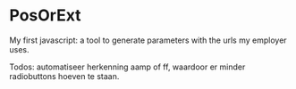 # PosOrExt

My first javascript: a tool to generate parameters with the urls my employer uses.

Todos: automatiseer herkenning aamp of ff, waardoor er minder radiobuttons hoeven te staan. 
